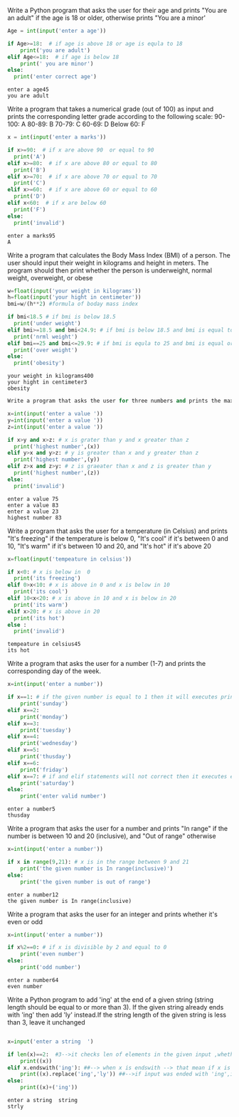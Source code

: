 Write a Python program that asks the user for their age and prints "You are an adult" if the age is 18 or older, otherwise prints "You are a minor'


```python
Age = int(input('enter a age'))

if Age>=18:  # if age is above 18 or age is equla to 18
    print('you are adult')
elif Age<=18:  # if age is below 18
    print(' you are minor')
else:
  print('enter correct age')
```

    enter a age45
    you are adult
    

Write a program that takes a numerical grade (out of 100) as input and prints the corresponding letter grade according to the following scale:
 90-100: A
 80-89: B
 70-79: C
 60-69: D
 Below 60: F



```python
x = int(input('enter a marks'))

if x>=90:  # if x are above 90  or equal to 90
  print('A')
elif x>=80:  # if x are above 80 or equal to 80
  print('B')
elif x>=70:  # if x are above 70 or equal to 70
  print('C')
elif x>=60:  # if x are above 60 or equal to 60
  print('D')
elif x<60:  # if x are below 60
  print('F')
else:
  print('invalid')
```

    enter a marks95
    A
    

Write a program that calculates the Body Mass Index (BMI) of a person. The user should input their weight in kilograms and height in meters. The program should then print whether the person is underweight, normal weight, overweight, or obese



```python
w=float(input('your weight in kilograms'))
h=float(input('your hight in centimeter'))
bmi=w/(h**2) #formula of boday mass index

if bmi<18.5 # if bmi is below 18.5
  print('under weight')
elif bmi>=18.5 and bmi<24.9: # if bmi is below 18.5 and bmi is equal to 24.9
  print('nrml weight')
elif bmi==25 and bmi<=29.9: # if bmi is equla to 25 and bmi is equal or greater than 29.9
  print('over weight')
else:
  print('obesity')
```

    your weight in kilograms400
    your hight in centimeter3
    obesity
    


```python
Write a program that asks the user for three numbers and prints the maximum of the three.
```


```python
x=int(input('enter a value '))
y=int(input('enter a value '))
z=int(input('enter a value '))

if x>y and x>z: # x is grater than y and x greater than z
  print('highest number',(x))
elif y>x and y>z: # y is greater than x and y greater than z
  print('highest number',(y))
elif z>x and z>y: # z is graeater than x and z is greater than y
  print('highest number',(z))
else:
  print('invalid')
```

    enter a value 75
    enter a value 83
    enter a value 23
    highest number 83
    

Write a program that asks the user for a temperature (in Celsius) and prints "It's freezing" if the temperature is below 0, "It's cool" if it's between 0 and 10, "It's warm" if it's between 10 and 20, and "It's hot" if it's above 20



```python
x=float(input('tempeature in celsius'))

if x<0: # x is below in  0
  print('its freezing')
elif 0>x<10: # x is above in 0 and x is below in 10
  print('its cool')
elif 10<x<20: # x is above in 10 and x is below in 20
  print('its warm')
elif x>20: # x is above in 20
  print('its hot')
else :
  print('invalid')
```

    tempeature in celsius45
    its hot
    

Write a program that asks the user for a number (1-7) and prints the corresponding day of the week.



```python
x=int(input('enter a number'))

if x==1: # if the given number is equal to 1 then it will executes print statement
    print('sunday')
elif x==2:
    print('monday')
elif x==3:
    print('tuesday')
elif x==4:
    print('wednesday')
elif x==5:
    print('thusday')
elif x==6:
    print('friday')
elif x==7: # if and elif statements will not correct then it executes else statement
    print('saturday')
else:
    print('enter valid number')
```

    enter a number5
    thusday
    

Write a program that asks the user for a number and prints "In range" if the number is between 10 and 20 (inclusive), and "Out of range" otherwise


```python
x=int(input('enter a number'))

if x in range(9,21): # x is in the range between 9 and 21 
    print('the given number is In range(inclusive)')
else:
    print('the given number is out of range')
```

    enter a number12
    the given number is In range(inclusive)
    

Write a program that asks the user for an integer and prints whether it's even or odd


```python
x=int(input('enter a number'))

if x%2==0: # if x is divisible by 2 and equal to 0
    print('even number')
else:
    print('odd number')
```

    enter a number64
    even number
    


 Write a Python program to add 'ing' at the end of a given string (string length should be equal to or more than 3). If the given string already ends with 'ing' then add 'ly' instead.If the string length of the given string is less than 3, leave it unchanged



```python

```


```python
x=input('enter a string  ')

if len(x)==2:  #3-->it checks len of elements in the given input ,whether len is equal to 2 or not if yes it will executes its print statement.
    print((x))
elif x.endswith('ing'): ##--> when x is endswith --> that mean if x is ended with ing it executes print statement
    print((x).replace('ing','ly')) ##-->if input was ended with 'ing',it replaces 'ly' in the place of 'ing'
else:
    print((x)+('ing'))
```

    enter a string  string
    strly
    


```python

```
